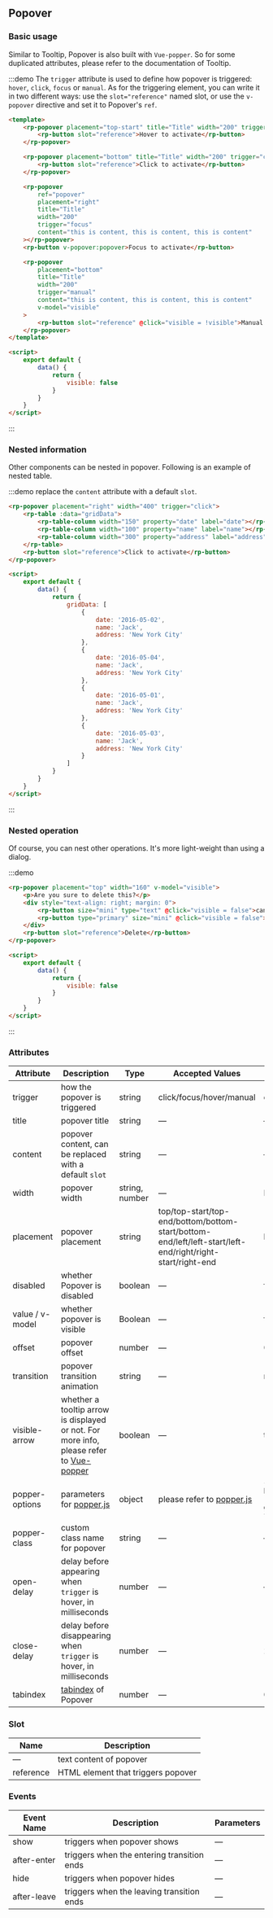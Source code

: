## Popover

### Basic usage

Similar to Tooltip, Popover is also built with `Vue-popper`. So for some duplicated attributes, please refer to the documentation of Tooltip.

:::demo The `trigger` attribute is used to define how popover is triggered: `hover`, `click`, `focus` or `manual`. As for the triggering element, you can write it in two different ways: use the `slot="reference"` named slot, or use the `v-popover` directive and set it to Popover's `ref`.

```html
<template>
    <rp-popover placement="top-start" title="Title" width="200" trigger="hover" content="this is content, this is content, this is content">
        <rp-button slot="reference">Hover to activate</rp-button>
    </rp-popover>

    <rp-popover placement="bottom" title="Title" width="200" trigger="click" content="this is content, this is content, this is content">
        <rp-button slot="reference">Click to activate</rp-button>
    </rp-popover>

    <rp-popover
        ref="popover"
        placement="right"
        title="Title"
        width="200"
        trigger="focus"
        content="this is content, this is content, this is content"
    ></rp-popover>
    <rp-button v-popover:popover>Focus to activate</rp-button>

    <rp-popover
        placement="bottom"
        title="Title"
        width="200"
        trigger="manual"
        content="this is content, this is content, this is content"
        v-model="visible"
    >
        <rp-button slot="reference" @click="visible = !visible">Manual to activate</rp-button>
    </rp-popover>
</template>

<script>
    export default {
        data() {
            return {
                visible: false
            }
        }
    }
</script>
```

:::

### Nested information

Other components can be nested in popover. Following is an example of nested table.

:::demo replace the `content` attribute with a default `slot`.

```html
<rp-popover placement="right" width="400" trigger="click">
    <rp-table :data="gridData">
        <rp-table-column width="150" property="date" label="date"></rp-table-column>
        <rp-table-column width="100" property="name" label="name"></rp-table-column>
        <rp-table-column width="300" property="address" label="address"></rp-table-column>
    </rp-table>
    <rp-button slot="reference">Click to activate</rp-button>
</rp-popover>

<script>
    export default {
        data() {
            return {
                gridData: [
                    {
                        date: '2016-05-02',
                        name: 'Jack',
                        address: 'New York City'
                    },
                    {
                        date: '2016-05-04',
                        name: 'Jack',
                        address: 'New York City'
                    },
                    {
                        date: '2016-05-01',
                        name: 'Jack',
                        address: 'New York City'
                    },
                    {
                        date: '2016-05-03',
                        name: 'Jack',
                        address: 'New York City'
                    }
                ]
            }
        }
    }
</script>
```

:::

### Nested operation

Of course, you can nest other operations. It's more light-weight than using a dialog.

:::demo

```html
<rp-popover placement="top" width="160" v-model="visible">
    <p>Are you sure to delete this?</p>
    <div style="text-align: right; margin: 0">
        <rp-button size="mini" type="text" @click="visible = false">cancel</rp-button>
        <rp-button type="primary" size="mini" @click="visible = false">confirm</rp-button>
    </div>
    <rp-button slot="reference">Delete</rp-button>
</rp-popover>

<script>
    export default {
        data() {
            return {
                visible: false
            }
        }
    }
</script>
```

:::

### Attributes

| Attribute       | Description                                                                                                                               | Type           | Accepted Values                                                                                           | Default                                                 |
| --------------- | ----------------------------------------------------------------------------------------------------------------------------------------- | -------------- | --------------------------------------------------------------------------------------------------------- | ------------------------------------------------------- |
| trigger         | how the popover is triggered                                                                                                              | string         | click/focus/hover/manual                                                                                  | click                                                   |
| title           | popover title                                                                                                                             | string         | —                                                                                                         | —                                                       |
| content         | popover content, can be replaced with a default `slot`                                                                                    | string         | —                                                                                                         | —                                                       |
| width           | popover width                                                                                                                             | string, number | —                                                                                                         | Min width 150px                                         |
| placement       | popover placement                                                                                                                         | string         | top/top-start/top-end/bottom/bottom-start/bottom-end/left/left-start/left-end/right/right-start/right-end | bottom                                                  |
| disabled        | whether Popover is disabled                                                                                                               | boolean        | —                                                                                                         | false                                                   |
| value / v-model | whether popover is visible                                                                                                                | Boolean        | —                                                                                                         | false                                                   |
| offset          | popover offset                                                                                                                            | number         | —                                                                                                         | 0                                                       |
| transition      | popover transition animation                                                                                                              | string         | —                                                                                                         | rp-fade-in-linear                                       |
| visible-arrow   | whether a tooltip arrow is displayed or not. For more info, please refer to [Vue-popper](https://github.com/element-component/vue-popper) | boolean        | —                                                                                                         | true                                                    |
| popper-options  | parameters for [popper.js](https://popper.js.org/documentation.html)                                                                      | object         | please refer to [popper.js](https://popper.js.org/documentation.html)                                     | `{ boundariesElement: 'body', gpuAcceleration: false }` |
| popper-class    | custom class name for popover                                                                                                             | string         | —                                                                                                         | —                                                       |
| open-delay      | delay before appearing when `trigger` is hover, in milliseconds                                                                           | number         | —                                                                                                         | —                                                       |
| close-delay     | delay before disappearing when `trigger` is hover, in milliseconds                                                                        | number         | —                                                                                                         | 200                                                     |
| tabindex        | [tabindex](https://developer.mozilla.org/en-US/docs/Web/HTML/Global_attributes/tabindex) of Popover                                       | number         | —                                                                                                         | 0                                                       |

### Slot

| Name      | Description                        |
| --------- | ---------------------------------- |
| —         | text content of popover            |
| reference | HTML element that triggers popover |

### Events

| Event Name  | Description                                | Parameters |
| ----------- | ------------------------------------------ | ---------- |
| show        | triggers when popover shows                | —          |
| after-enter | triggers when the entering transition ends | —          |
| hide        | triggers when popover hides                | —          |
| after-leave | triggers when the leaving transition ends  | —          |
